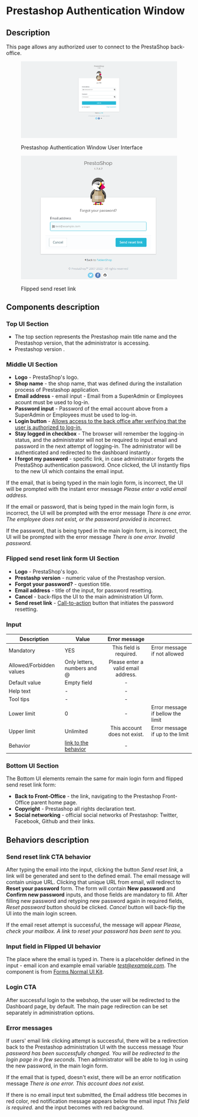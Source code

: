 # Prestashop Authentication Window

## Description

This page allows any authorized user to connect to the PrestaShop back-office.

<figure><img src="../../.gitbook/assets/image (9) (1).png" alt="Prestashop Authentication Window UI"><figcaption><p>Prestashop Authentication Window User Interface</p></figcaption></figure>



<figure><img src="../../.gitbook/assets/flipped-login.png" alt=""><figcaption><p>Flipped send reset link</p></figcaption></figure>



## Components description

### Top UI Section

* The top section represents the Prestashop main title name and the Prestashop version, that the administrator is accessing.
* Prestashop version .

### Middle UI Section

* **Logo** - PrestaShop's logo.
* **Shop name** - the shop name, that was defined during the installation process of Prestashop application.
* **Email address** - email input - Email from a SuperAdmin or Employees acount must be used to log-in.
* **Password input** - Password of the email account above from a SuperAdmin or Employees must be used to log-in.
* **Login button** - [Allows access to the back office after verifying that the user is authorized to log-in.](prestashop-authentication-window.md#login-cta)
* **Stay logged in checkbox** - The browser will remember the logging-in status, and the administrator will not be required to input email and password in the next attempt of logging-in. The administrator will be authenticated and redirected to the dashboard instantly .
* **I forgot my password** - specific link, in case administrator forgets the PrestaShop authentication password. Once clicked, the UI instantly flips to the new UI which contains the email input.

If the email, that is being typed in the main login form, is incorrect, the UI will be prompted with the instant error message _Please enter a valid email address._

If the email or password, that is being typed in the main login form, is incorrect, the UI will be prompted with the error message _There is one error. The employee does not exist, or the password provided is incorrect._

If the password, that is being typed in the main login form, is incorrect, the UI will be prompted with the error message _There is one error. Invalid password._

### Flipped send reset link form UI Section

* **Logo** - PrestaShop's logo.
* **Prestashp version** - numeric value of the Prestashop version.
* **Forgot your password?** - question title.
* **Email address** - title of the input, for password resetting.
* **Cancel** - back-flips the UI to the main administration UI form.
* **Send reset link** - [Call-to-action](prestashop-authentication-window.md#send-reset-link-cta) button that initiates the password resetting.

### Input

<table><thead><tr><th>Description</th><th>Value</th><th align="center">Error message</th><th data-hidden></th></tr></thead><tbody><tr><td>Mandatory</td><td>YES</td><td align="center">This field is required.</td><td>Error message if not allowed</td></tr><tr><td>Allowed/Forbidden values</td><td>Only letters, numbers and @</td><td align="center">Please enter a valid email address.</td><td></td></tr><tr><td>Default value</td><td>Empty field</td><td align="center">-</td><td></td></tr><tr><td>Help text</td><td>-</td><td align="center">-</td><td></td></tr><tr><td>Tool tips</td><td>-</td><td align="center">-</td><td></td></tr><tr><td>Lower limit</td><td>0</td><td align="center">-</td><td>Error message if bellow the limit</td></tr><tr><td>Upper limit</td><td>Unlimited</td><td align="center">This account does not exist.</td><td>Error message if up to the limit</td></tr><tr><td>Behavior</td><td><a href="prestashop-authentication-window.md#input-field-in-flipped-ui-behavior">link to the behavior</a></td><td align="center">-</td><td></td></tr></tbody></table>

### Bottom UI Section

The Bottom UI elements remain the same for main login form and flipped send reset link form:

* **Back to Front-Office** - the link, navigating to the Prestashop Front-Office parent home page.
* **Copyright** - Prestashop all rights declaration text.
* **Social networking** - official social networks of Prestashop: Twitter, Facebook, Github and their links.

## Behaviors description

### Send reset link CTA behavior

After typing the email into the input, clicking the button _Send reset link_, a link will be generated and sent to the defined email. The email message will contain unique URL. Clicking that unique URL from email, will redirect to **Reset your password** form. The form will contain **New password** and **Confirm new password** inputs, and those fields are mandatory to fill. After filling new password and retyping new password again in required fields, _Reset password_ button should be clicked. _Cancel_ button will back-flip the UI into the main login screen.

If the email reset attempt is successful, the message will appear _Please, check your mailbox. A link to reset your password has been sent to you._

### Input field in Flipped UI behavior

The place where the email is typed in. There is a placeholder defined in the input - email icon and example email variable [_test@example.com_](mailto:test@example.com). The component is from [Forms Normal UI Kit](https://build.prestashop-project.org/prestashop-ui-kit/?path=/story/forms--normal).

### Login CTA

After successful login to the webshop, the user will be redirected to the Dashboard page, by default. The main page redirection can be set separately in administration options.&#x20;

### Error messages

If users' email link clicking attempt is successful, there will be a redirection back to the Prestashop administration UI with the success message _Your password has been successfully changed. You will be redirected to the login page in a few seconds._ Then administrator will be able to log in using the new password, in the main login form.

If the email that is typed, doesn't exist, there will be an error notification message _There is one error. This account does not exist._

If there is no email input text submitted, the Email address title becomes in red color, red notification message appears below the email input _This field is required._ and the input becomes with red background.


